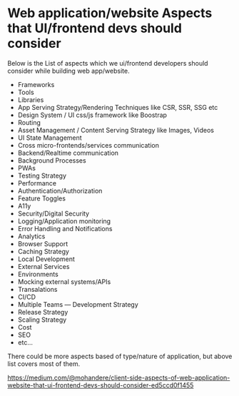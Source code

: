 # Web application/website Aspects that UI/frontend devs should consider

Below is the List of aspects which we ui/frontend developers should consider while building web app/website.

*   Frameworks
*   Tools
*   Libraries
*   App Serving Strategy/Rendering Techniques like CSR, SSR, SSG etc
*   Design System / UI css/js framework like Boostrap
*   Routing
*   Asset Management / Content Serving Strategy like Images, Videos
*   UI State Management
*   Cross micro-frontends/services communication
*   Backend/Realtime communication
*   Background Processes
*   PWAs
*   Testing Strategy
*   Performance
*   Authentication/Authorization
*   Feature Toggles
*   A11y
*   Security/Digital Security
*   Logging/Application monitoring
*   Error Handling and Notifications
*   Analytics
*   Browser Support
*   Caching Strategy
*   Local Development
*   External Services
*   Environments
*   Mocking external systems/APIs
*   Transalations
*   CI/CD
*   Multiple Teams — Development Strategy
*   Release Strategy
*   Scaling Strategy
*   Cost
*   SEO
*   etc…

There could be more aspects based of type/nature of application, but above list covers most of them.

https://medium.com/@mohandere/client-side-aspects-of-web-application-website-that-ui-frontend-devs-should-consider-ed5ccd0f1455